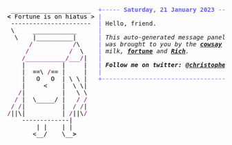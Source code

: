 <pre style="font-family:Menlo,'DejaVu Sans Mono',consolas,'Courier New',monospace"> ______________________  <span style="color: #5f5fff; text-decoration-color: #5f5fff">+----- </span><span style="color: #5f5fff; text-decoration-color: #5f5fff; font-weight: bold">Saturday, 21 January 2023</span><span style="color: #5f5fff; text-decoration-color: #5f5fff"> ------+</span> <a href="https://www.informatik.uni-leipzig.de/~akiki/">Christopher Akiki</a>                
<span style="font-weight: bold">&lt;</span><span style="color: #000000; text-decoration-color: #000000"> Fortune is on hiatus &gt;</span> <span style="color: #5f5fff; text-decoration-color: #5f5fff">|</span>                                      <span style="color: #5f5fff; text-decoration-color: #5f5fff">|</span> ┣━━ Interests                    
<span style="color: #000000; text-decoration-color: #000000"> ----------------------</span>  <span style="color: #5f5fff; text-decoration-color: #5f5fff">|</span> Hello, friend.                       <span style="color: #5f5fff; text-decoration-color: #5f5fff">|</span> ┃   ┣━━ My cat                   
<span style="color: #000000; text-decoration-color: #000000"> \     ____________ </span>     <span style="color: #5f5fff; text-decoration-color: #5f5fff">|</span>                                      <span style="color: #5f5fff; text-decoration-color: #5f5fff">|</span> ┃   ┣━━ Representation Learning  
<span style="color: #000000; text-decoration-color: #000000">  \    |__________|</span>      <span style="color: #5f5fff; text-decoration-color: #5f5fff">|</span> <span style="font-style: italic">This auto-generated message panel </span>   <span style="color: #5f5fff; text-decoration-color: #5f5fff">|</span> ┃   ┣━━ Language Generation      
<span style="color: #000000; text-decoration-color: #000000">      </span><span style="color: #800080; text-decoration-color: #800080">/</span><span style="color: #000000; text-decoration-color: #000000">           </span><span style="color: #800080; text-decoration-color: #800080">/</span><span style="color: #000000; text-decoration-color: #000000">\</span>     <span style="color: #5f5fff; text-decoration-color: #5f5fff">|</span> <span style="font-style: italic">was brought to you by the </span><span style="font-weight: bold; font-style: italic"><a href="https://en.wikipedia.org/wiki/Cowsay">cowsay</a></span><span style="font-style: italic"> </span>    <span style="color: #5f5fff; text-decoration-color: #5f5fff">|</span> ┃   ┣━━ Text Mining              
<span style="color: #000000; text-decoration-color: #000000">     </span><span style="color: #800080; text-decoration-color: #800080">/</span><span style="color: #000000; text-decoration-color: #000000">           </span><span style="color: #800080; text-decoration-color: #800080">/</span><span style="color: #000000; text-decoration-color: #000000">  \</span>    <span style="color: #5f5fff; text-decoration-color: #5f5fff">|</span> <span style="font-style: italic">milk, </span><span style="font-weight: bold; font-style: italic"><a href="https://en.wikipedia.org/wiki/Fortune_(Unix)">fortune</a></span><span style="font-style: italic"> and </span><span style="font-weight: bold; font-style: italic"><a href="https://github.com/willmcgugan/rich">Rich</a></span><span style="font-style: italic">. </span>             <span style="color: #5f5fff; text-decoration-color: #5f5fff">|</span> ┃   ┣━━ Dataset Creation         
<span style="color: #000000; text-decoration-color: #000000">    </span><span style="color: #800080; text-decoration-color: #800080">/___________/___/</span><span style="color: #000000; text-decoration-color: #000000">|</span>   <span style="color: #5f5fff; text-decoration-color: #5f5fff">|</span>                                      <span style="color: #5f5fff; text-decoration-color: #5f5fff">|</span> ┃   ┗━━ TODO                     
<span style="color: #000000; text-decoration-color: #000000">    |          |     |</span>   <span style="color: #5f5fff; text-decoration-color: #5f5fff">|</span> <span style="font-weight: bold; font-style: italic">Follow me on twitter: </span><span style="font-weight: bold; font-style: italic"><a href="https://twitter.com/christopher">@christopher</a></span>   <span style="color: #5f5fff; text-decoration-color: #5f5fff">|</span> ┣━━ Past Lives                   
<span style="color: #000000; text-decoration-color: #000000">    |  ==\ </span><span style="color: #800080; text-decoration-color: #800080">/</span><span style="color: #000000; text-decoration-color: #000000">== |     |</span>   <span style="color: #5f5fff; text-decoration-color: #5f5fff">|</span>                                      <span style="color: #5f5fff; text-decoration-color: #5f5fff">|</span> ┃   ┣━━ Sociocultural antropology
<span style="color: #000000; text-decoration-color: #000000">    |   O   O  | \ \ |</span>   <span style="color: #5f5fff; text-decoration-color: #5f5fff">+--------------------------------------+</span> ┃   ┗━━ Network Engineering      
<span style="color: #000000; text-decoration-color: #000000">    |     &lt;    |  \ \|</span>                                            ┣━━ Current Location             
<span style="color: #000000; text-decoration-color: #000000">   </span><span style="color: #800080; text-decoration-color: #800080">/</span><span style="color: #000000; text-decoration-color: #000000">|          |   \ \</span>                                            ┃   ┗━━ Leipzig, Germany         
<span style="color: #000000; text-decoration-color: #000000">  </span><span style="color: #800080; text-decoration-color: #800080">/</span><span style="color: #000000; text-decoration-color: #000000"> |  \_____/ |   </span><span style="color: #800080; text-decoration-color: #800080">/</span><span style="color: #000000; text-decoration-color: #000000"> </span><span style="color: #800080; text-decoration-color: #800080">/</span>                                            ┗━━ Previous Locations           
<span style="color: #000000; text-decoration-color: #000000"> </span><span style="color: #800080; text-decoration-color: #800080">/</span><span style="color: #000000; text-decoration-color: #000000"> </span><span style="color: #800080; text-decoration-color: #800080">/</span><span style="color: #000000; text-decoration-color: #000000">|          |  </span><span style="color: #800080; text-decoration-color: #800080">/</span><span style="color: #000000; text-decoration-color: #000000"> </span><span style="color: #800080; text-decoration-color: #800080">/</span><span style="color: #000000; text-decoration-color: #000000">|</span>                                                ┣━━ Durham, England          
<span style="color: #800080; text-decoration-color: #800080">/</span><span style="color: #000000; text-decoration-color: #000000">||\|          | </span><span style="color: #800080; text-decoration-color: #800080">/</span><span style="color: #000000; text-decoration-color: #000000">||\</span><span style="color: #800080; text-decoration-color: #800080">/</span>                                                ┗━━ Zouk Mikael, Lebanon     
<span style="color: #000000; text-decoration-color: #000000">    -------------|   </span>                                                                              
<span style="color: #000000; text-decoration-color: #000000">        | |    | | </span>                                                                                
<span style="color: #000000; text-decoration-color: #000000">       &lt;__/    \__</span><span style="font-weight: bold">&gt;</span>                                                                                
                                                                                                   
</pre>
